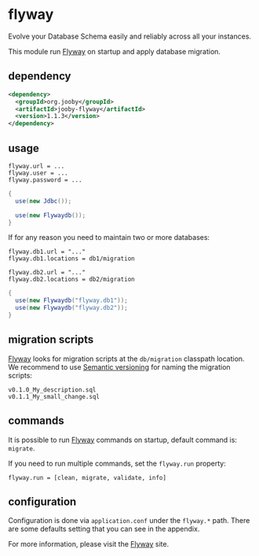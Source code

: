 # flyway

Evolve your Database Schema easily and reliably across all your instances.

This module run [Flyway](http://flywaydb.org) on startup and apply database migration.

## dependency

```xml
<dependency>
  <groupId>org.jooby</groupId>
  <artifactId>jooby-flyway</artifactId>
  <version>1.1.3</version>
</dependency>
```

## usage

```properties
flyway.url = ...
flyway.user = ...
flyway.password = ...
```

```java
{
  use(new Jdbc());

  use(new Flywaydb());
}
```

If for any reason you need to maintain two or more databases:

```properties
flyway.db1.url = "..."
flyway.db1.locations = db1/migration

flyway.db2.url = "..."
flyway.db2.locations = db2/migration
```

```java
{
  use(new Flywaydb("flyway.db1"));
  use(new Flywaydb("flyway.db2"));
}
```

## migration scripts

[Flyway](http://flywaydb.org) looks for migration scripts at the ```db/migration``` classpath location.
We recommend to use [Semantic versioning](http://semver.org) for naming the migration scripts:

```
v0.1.0_My_description.sql
v0.1.1_My_small_change.sql
```

## commands
It is possible to run [Flyway](http://flywaydb.org) commands on startup, default command is: ```migrate```.

If you need to run multiple commands, set the ```flyway.run``` property:

```properties
flyway.run = [clean, migrate, validate, info]
```

## configuration

Configuration is done via ```application.conf``` under the ```flyway.*``` path.
There are some defaults setting that you can see in the appendix.


For more information, please visit the [Flyway](http://flywaydb.org) site.
